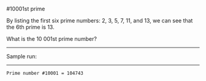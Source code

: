 #10001st prime

By listing the first six prime numbers: 2, 3, 5, 7, 11, and 13, we can see that the 6th prime is 13.

What is the 10 001st prime number?

************************************************************************************************************************************************************
Sample run:
************************************************************************************************************************************************************

	Prime number #10001 = 104743
